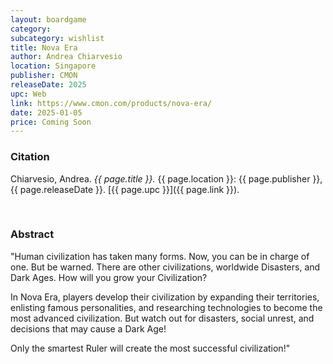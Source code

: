 ```yaml
---
layout: boardgame
category:
subcategory: wishlist
title: Nova Era
author: Andrea Chiarvesio
location: Singapore
publisher: CMON
releaseDate: 2025
upc: Web
link: https://www.cmon.com/products/nova-era/
date: 2025-01-05
price: Coming Soon
---
```


### Citation

Chiarvesio, Andrea. *{{ page.title }}.* {{ page.location }}: {{ page.publisher }}, {{ page.releaseDate }}. [{{ page.upc }}]({{ page.link }}).

<br>


### Abstract

"Human civilization has taken many forms. Now, you can be in charge of one. But be warned. There are other civilizations, worldwide Disasters, and Dark Ages. How will you grow your Civilization?

In Nova Era, players develop their civilization by expanding their territories, enlisting famous personalities, and researching technologies to become the most advanced civilization. But watch out for disasters, social unrest, and decisions that may cause a Dark Age!

Only the smartest Ruler will create the most successful civilization!"
